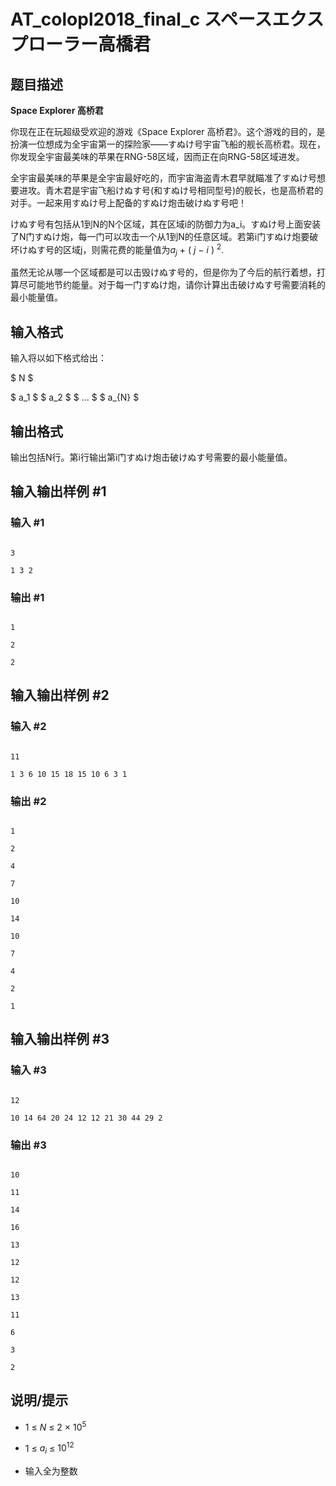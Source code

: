 # AT_colopl2018_final_c スペースエクスプローラー高橋君

## 题目描述

**Space Explorer 高桥君**


你现在正在玩超级受欢迎的游戏《Space Explorer 高桥君》。这个游戏的目的，是扮演一位想成为全宇宙第一的探险家——すぬけ号宇宙飞船的舰长高桥君。现在，你发现全宇宙最美味的苹果在RNG-58区域，因而正在向RNG-58区域进发。

全宇宙最美味的苹果是全宇宙最好吃的，而宇宙海盗青木君早就瞄准了すぬけ号想要进攻。青木君是宇宙飞船けぬす号(和すぬけ号相同型号)的舰长，也是高桥君的对手。一起来用すぬけ号上配备的すぬけ炮击破けぬす号吧！

けぬす号有包括从1到N的N个区域，其在区域i的防御力为a_i。すぬけ号上面安装了N门すぬけ炮，每一门可以攻击一个从1到N的任意区域。若第i门すぬけ炮要破坏けぬす号的区域j，则需花费的能量值为$a_j$ $+$ $($ $j$ $-$ $i$ $)$ $^2$.

虽然无论从哪一个区域都是可以击毁けぬす号的，但是你为了今后的航行着想，打算尽可能地节约能量。对于每一门すぬけ炮，请你计算出击破けぬす号需要消耗的最小能量值。

## 输入格式

输入将以如下格式给出：

$ N $ 

$ a_1 $ $ a_2 $ $ ... $ $ a_{N} $

## 输出格式

输出包括N行。第i行输出第i门すぬけ炮击破けぬす号需要的最小能量值。

## 输入输出样例 #1

### 输入 #1

```
3
1 3 2
```

### 输出 #1

```
1
2
2
```

## 输入输出样例 #2

### 输入 #2

```
11
1 3 6 10 15 18 15 10 6 3 1
```

### 输出 #2

```
1
2
4
7
10
14
10
7
4
2
1
```

## 输入输出样例 #3

### 输入 #3

```
12
10 14 64 20 24 12 12 21 30 44 29 2
```

### 输出 #3

```
10
11
14
16
13
12
12
13
11
6
3
2
```

## 说明/提示

- $1$ $\leq$ $N$ $\leq$ $2$ $×$ $10^5$
- $1$ $\leq$ $a_i$ $\leq$ $10^{12}$
- 输入全为整数